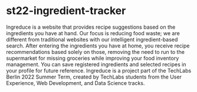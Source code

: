 # st22-ingredient-tracker
Ingreduce is a website that provides recipe suggestions based on the ingredients you have at hand. Our focus is reducing food waste; we are different from traditional websites with our intelligent ingredient-based search. After entering the ingredients you have at home, you receive recipe recommendations based solely on those, removing the need to run to the supermarket for missing groceries while improving your food inventory management. You can save registered ingredients and selected recipes in your profile for future reference. 
Ingreduce is a project part of the TechLabs Berlin 2022 Summer Term, created by TechLabs students from the User Experience, Web Development, and Data Science tracks.
